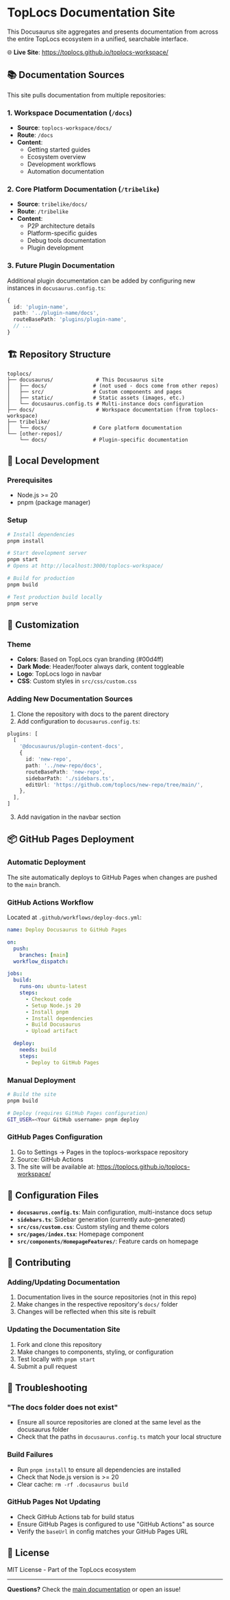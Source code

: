 # TopLocs Documentation Site

This Docusaurus site aggregates and presents documentation from across the entire TopLocs ecosystem in a unified, searchable interface.

🌐 **Live Site**: https://toplocs.github.io/toplocs-workspace/

## 📚 Documentation Sources

This site pulls documentation from multiple repositories:

### 1. Workspace Documentation (`/docs`)
- **Source**: `toplocs-workspace/docs/` 
- **Route**: `/docs`
- **Content**: 
  - Getting started guides
  - Ecosystem overview
  - Development workflows
  - Automation documentation

### 2. Core Platform Documentation (`/tribelike`)
- **Source**: `tribelike/docs/`
- **Route**: `/tribelike`
- **Content**:
  - P2P architecture details
  - Platform-specific guides
  - Debug tools documentation
  - Plugin development

### 3. Future Plugin Documentation
Additional plugin documentation can be added by configuring new instances in `docusaurus.config.ts`:
```typescript
{
  id: 'plugin-name',
  path: '../plugin-name/docs',
  routeBasePath: 'plugins/plugin-name',
  // ...
}
```

## 🏗️ Repository Structure

```
toplocs/
├── docusaurus/              # This Docusaurus site
│   ├── docs/               # (not used - docs come from other repos)
│   ├── src/                # Custom components and pages
│   ├── static/             # Static assets (images, etc.)
│   └── docusaurus.config.ts # Multi-instance docs configuration
├── docs/                    # Workspace documentation (from toplocs-workspace)
├── tribelike/
│   └── docs/               # Core platform documentation
└── [other-repos]/
    └── docs/               # Plugin-specific documentation
```

## 🚀 Local Development

### Prerequisites
- Node.js >= 20
- pnpm (package manager)

### Setup
```bash
# Install dependencies
pnpm install

# Start development server
pnpm start
# Opens at http://localhost:3000/toplocs-workspace/

# Build for production
pnpm build

# Test production build locally
pnpm serve
```

## 🎨 Customization

### Theme
- **Colors**: Based on TopLocs cyan branding (#00d4ff)
- **Dark Mode**: Header/footer always dark, content toggleable
- **Logo**: TopLocs logo in navbar
- **CSS**: Custom styles in `src/css/custom.css`

### Adding New Documentation Sources
1. Clone the repository with docs to the parent directory
2. Add configuration to `docusaurus.config.ts`:
```typescript
plugins: [
  [
    '@docusaurus/plugin-content-docs',
    {
      id: 'new-repo',
      path: '../new-repo/docs',
      routeBasePath: 'new-repo',
      sidebarPath: './sidebars.ts',
      editUrl: 'https://github.com/toplocs/new-repo/tree/main/',
    },
  ],
]
```
3. Add navigation in the navbar section

## 📦 GitHub Pages Deployment

### Automatic Deployment
The site automatically deploys to GitHub Pages when changes are pushed to the `main` branch.

### GitHub Actions Workflow
Located at `.github/workflows/deploy-docs.yml`:

```yaml
name: Deploy Docusaurus to GitHub Pages

on:
  push:
    branches: [main]
  workflow_dispatch:

jobs:
  build:
    runs-on: ubuntu-latest
    steps:
      - Checkout code
      - Setup Node.js 20
      - Install pnpm
      - Install dependencies
      - Build Docusaurus
      - Upload artifact

  deploy:
    needs: build
    steps:
      - Deploy to GitHub Pages
```

### Manual Deployment
```bash
# Build the site
pnpm build

# Deploy (requires GitHub Pages configuration)
GIT_USER=<Your GitHub username> pnpm deploy
```

### GitHub Pages Configuration
1. Go to Settings → Pages in the toplocs-workspace repository
2. Source: GitHub Actions
3. The site will be available at: https://toplocs.github.io/toplocs-workspace/

## 🔧 Configuration Files

- **`docusaurus.config.ts`**: Main configuration, multi-instance docs setup
- **`sidebars.ts`**: Sidebar generation (currently auto-generated)
- **`src/css/custom.css`**: Custom styling and theme colors
- **`src/pages/index.tsx`**: Homepage component
- **`src/components/HomepageFeatures/`**: Feature cards on homepage

## 🤝 Contributing

### Adding/Updating Documentation
1. Documentation lives in the source repositories (not in this repo)
2. Make changes in the respective repository's `docs/` folder
3. Changes will be reflected when this site is rebuilt

### Updating the Documentation Site
1. Fork and clone this repository
2. Make changes to components, styling, or configuration
3. Test locally with `pnpm start`
4. Submit a pull request

## 🐛 Troubleshooting

### "The docs folder does not exist"
- Ensure all source repositories are cloned at the same level as the docusaurus folder
- Check that the paths in `docusaurus.config.ts` match your local structure

### Build Failures
- Run `pnpm install` to ensure all dependencies are installed
- Check that Node.js version is >= 20
- Clear cache: `rm -rf .docusaurus build`

### GitHub Pages Not Updating
- Check GitHub Actions tab for build status
- Ensure GitHub Pages is configured to use "GitHub Actions" as source
- Verify the `baseUrl` in config matches your GitHub Pages URL

## 📄 License

MIT License - Part of the TopLocs ecosystem

---

**Questions?** Check the [main documentation](https://toplocs.github.io/toplocs-workspace/) or open an issue!